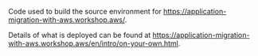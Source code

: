 Code used to build the source environment for https://application-migration-with-aws.workshop.aws/.

Details of what is deployed can be found at https://application-migration-with-aws.workshop.aws/en/intro/on-your-own.html.